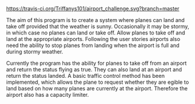 https://travis-ci.org/Triffanys101/airport_challenge.svg?branch=master

The aim of this program is to create a system where planes can land and take off provided that the weather is sunny. Occasionally it may be stormy, in which case no planes can land or take off. Allow planes to take off and land at the appropriate airports. Following the user stories airports also need the ability to stop planes from landing when the airport is full and during stormy weather.

Currently the program has the ability for planes to take off from an airport and return the status flying as true. They can also land at an airport and return the status landed. A basic traffic control method has been implemented, which allows the plane to request whether they are egible to land based on how many planes are currently at the airport. Therefore the airport also has a capacity limiter.
